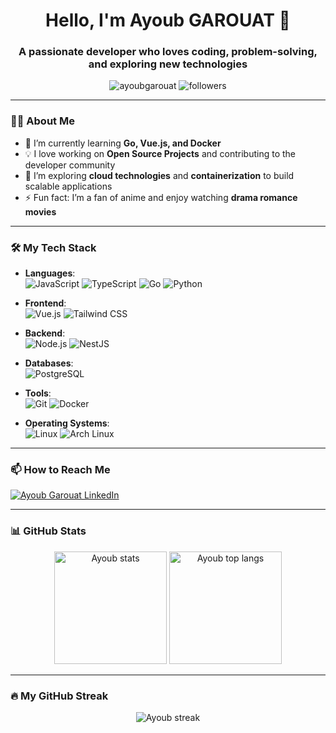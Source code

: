<h1 align="center">Hello, I'm Ayoub GAROUAT 👋</h1>
<h3 align="center">A passionate developer who loves coding, problem-solving, and exploring new technologies</h3>

<p align="center">
  <img src="https://komarev.com/ghpvc/?username=AYGA2K&label=Profile%20views&color=0e75b6&style=flat" alt="ayoubgarouat" />
  <img src="https://img.shields.io/github/followers/AYGA2K?label=Followers" alt="followers" />
</p>

---

### 👨‍💻 About Me

- 🌱 I’m currently learning **Go, Vue.js, and Docker**
- 💡 I love working on **Open Source Projects** and contributing to the developer community
- 🔭 I’m exploring **cloud technologies** and **containerization** to build scalable applications
- ⚡ Fun fact: I’m a fan of anime and enjoy watching **drama romance movies**

---

### 🛠️ My Tech Stack

- **Languages**:  
  ![JavaScript](https://img.shields.io/badge/-JavaScript-F7DF1E?style=flat-square&logo=javascript&logoColor=black)
  ![TypeScript](https://img.shields.io/badge/-TypeScript-007ACC?style=flat-square&logo=typescript&logoColor=white)
  ![Go](https://img.shields.io/badge/-Go-00ADD8?style=flat-square&logo=go&logoColor=white)
  ![Python](https://img.shields.io/badge/-Python-3776AB?style=flat-square&logo=python&logoColor=white)

- **Frontend**:  
  ![Vue.js](https://img.shields.io/badge/-Vue.js-4FC08D?style=flat-square&logo=vue.js&logoColor=white)
  ![Tailwind CSS](https://img.shields.io/badge/-TailwindCSS-38B2AC?style=flat-square&logo=tailwind-css&logoColor=white)
  
- **Backend**:  
  ![Node.js](https://img.shields.io/badge/-Node.js-339933?style=flat-square&logo=node.js&logoColor=white)
  ![NestJS](https://img.shields.io/badge/-NestJS-E0234E?style=flat-square&logo=nestjs&logoColor=white)

- **Databases**:  
  ![PostgreSQL](https://img.shields.io/badge/-PostgreSQL-336791?style=flat-square&logo=postgresql&logoColor=white)
  

- **Tools**:  
  ![Git](https://img.shields.io/badge/-Git-F05032?style=flat-square&logo=git&logoColor=white)
  ![Docker](https://img.shields.io/badge/-Docker-2496ED?style=flat-square&logo=docker&logoColor=white)

  
- **Operating Systems**:  
  ![Linux](https://img.shields.io/badge/-Linux-FCC624?style=flat-square&logo=linux&logoColor=black)
  ![Arch Linux](https://img.shields.io/badge/-Arch%20Linux-1793D1?style=flat-square&logo=arch-linux&logoColor=white)

---

### 📫 How to Reach Me

<p align="left">
  <a href="https://www.linkedin.com/in/ayoub-garouat-aa7a601ba/" target="_blank"><img src="https://img.shields.io/badge/LinkedIn-%230077B5.svg?style=for-the-badge&logo=linkedin&logoColor=white" alt="Ayoub Garouat LinkedIn" /></a>
</p>

---

### 📊 GitHub Stats

<p align="center">
  <img height="180em" src="https://github-readme-stats.vercel.app/api?username=AYGA2K&show_icons=true&hide_border=true&theme=vue-dark&include_all_commits=true&count_private=true" alt="Ayoub stats" />
  <img height="180em" src="https://github-readme-stats.vercel.app/api/top-langs/?username=AYGA2K&layout=compact&hide_border=true&theme=vue-dark" alt="Ayoub top langs" />
</p>

---

### 🔥 My GitHub Streak

<p align="center">
  <img src="https://github-readme-streak-stats.herokuapp.com/?user=AYGA2K&theme=vue-dark&hide_border=true" alt="Ayoub streak" />
</p>
